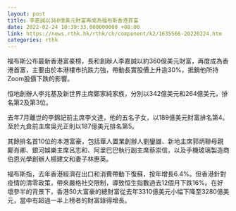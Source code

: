 ```yaml
---
layout: post
title: 李嘉誠以360億美元財富再成為福布斯香港首富
date: 2022-02-24 10:39:33.000000000 +08:00
link: https://news.rthk.hk/rthk/ch/component/k2/1635566-20220224.htm
categories: rthk
---
```


福布斯公布最新香港富豪榜，長和創辦人李嘉誠以約360億美元財富，再度成為香港首富，主要由於本港樓市抗跌力強，帶動長實股價上升逾30%，抵銷他所持Zoom股價下跌的影響。

恒地創辦人李兆基及新世界主席鄭家純家族，分別以342億美元和264億美元，排名第2及第3位。

去年7月離世的李錦記前主席李文達，他的五名子女，以189億美元財富排名第4。至於九倉前主席吳光正則以187億美元排名第5。

其餘排名首10位的本港富豪，包括華人置業創辦人劉鑾雄、新地主席郭炳聯母親鄺肖卿、銀河娛樂主席呂志和、阿里巴巴執行副主席蔡崇信，以及手機玻璃製造商伯恩光學創辦人楊建文和妻子林惠英。

褔布斯指，去年香港經濟在出口和消費帶動下復蘇，按年增長6.4%。但香港針對疫情的清零政策，帶來嚴格社交限制，導致恒生指數過去12個月下跌16%。在好壞參半的背景下，香港50大富豪的總財富從去年3310億美元小幅下降至3280億美元，當中有超過一半上榜者的財富錄得增長。

